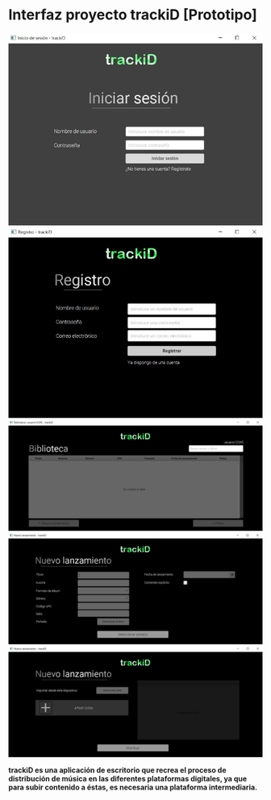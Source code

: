 # Interfaz proyecto trackiD [Prototipo]

![inicio_sesion](images/inicio_sesion.jpg)
![registro](images/registro.jpg)
![panel_usuario](images/panel_usuario.jpg)
![nuevo_lanzamiento](images/nuevo_lanzamiento.jpg)
![nuevo_lanzamiento_2](images/nuevo_lanzamiento_2.jpg)

**trackiD es una aplicación de escritorio que recrea el proceso de distribución de música en las 
diferentes plataformas digitales, ya que para subir contenido a éstas, es necesaria una 
plataforma intermediaria.**
